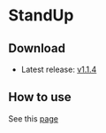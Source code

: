 # StandUp

## Download
* Latest release: [v1.1.4](./apks/kr.ac.kaist.iclab.standup-v1.1.4-debug.apk)

## How to use
See this [page](https://docs.google.com/presentation/d/1WIrMrLpLYE8SFCe-cz-f87Y4TjB_TCkaI8Ae2W8DgB0/edit?usp=sharing)